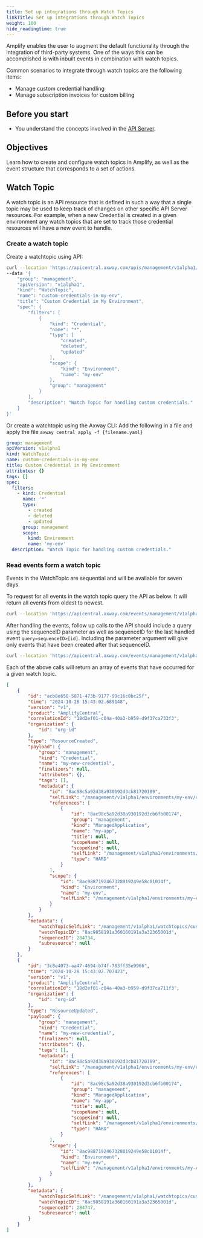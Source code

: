 ```yaml
---
title: Set up integrations through Watch Topics
linkTitle: Set up integrations through Watch Topics
weight: 100
hide_readingtime: true
---
```

Amplify enables the user to augment the default functionality through the integration of third-party systems. One of the ways this can be accomplished is with inbuilt events in combination with watch topics.

Common scenarios to integrate through watch topics are the following items:

* Manage custom credential handling
* Manage subscription invoices for custom billing

## Before you start

* You understand the concepts involved in the [API Server](/docs/integrate_with_central/api_server/).

## Objectives

Learn how to create and configure watch topics in Amplify, as well as the event structure that corresponds to a set of actions.

## Watch Topic

A watch topic is an API resource that is defined in such a way that a single topic may be used to keep track of changes on other specific API Server resources. For example, when a new Credential is created in a given environment any watch topics that are set to track those credential resources will have a new event to handle.

### Create a watch topic

Create a watchtopic using API:

```bash
curl --location 'https://apicentral.axway.com/apis/management/v1alpha1/watchtopics' \
--data '{
    "group": "management",
    "apiVersion": "v1alpha1",
    "kind": "WatchTopic",
    "name": "custom-credentials-in-my-env",
    "title": "Custom Credential in My Environment",
    "spec": {
        "filters": [
            {
                "kind": "Credential",
                "name": "*",
                "type": [
                    "created",
                    "deleted",
                    "updated"
                ],
                "scope": {
                    "kind": "Environment",
                    "name": "my-env"
                },
                "group": "management"
            }
        ],
        "description": "Watch Topic for handling custom credentials."
    }
}'
```

Or create a watchtopic using the Axway CLI: Add the following in a file and apply the file `axway central apply -f {filename.yaml}`

```yaml
group: management
apiVersion: v1alpha1
kind: WatchTopic
name: custom-credentials-in-my-env
title: Custom Credential in My Environment
attributes: {}
tags: []
spec:
  filters:
    - kind: Credential
      name: '*'
      type:
        - created
        - deleted
        - updated
      group: management
      scope:
        kind: Environment
        name: 'my-env'
  description: "Watch Topic for handling custom credentials."
```

### Read events form a watch topic

Events in the WatchTopic are sequential and will be available for seven days.

To request for all events in the watch topic query the API as below. It will return all events from oldest to newest.

```bash
curl --location 'https://apicentral.axway.com/events/management/v1alpha1/watchtopics/custom-credentials-in-my-env?sort=sequenceID
```

After handling the events, follow up calls to the API should include a query using the sequenceID parameter as well as sequenceID for the last handled event `query=sequenceID>[id]`. Including the parameter argument will give only events that have been created after that sequenceID.

```bash
curl --location 'https://apicentral.axway.com/events/management/v1alpha1/watchtopics/custom-credentials-in-my-env?sort=sequenceID
```

Each of the above calls will return an array of events that have occurred for a given watch topic.

```json
[
    {
        "id": "acb8e658-5871-473b-9177-99c16c0bc25f",
        "time": "2024-10-28 15:43:02.689148",
        "version": "v1",
        "product": "AmplifyCentral",
        "correlationId": "18d2ef01-c04a-40a3-b959-d9f37ca733f3",
        "organization": {
            "id": "org-id"
        },
        "type": "ResourceCreated",
        "payload": {
            "group": "management",
            "kind": "Credential",
            "name": "my-new-credential",
            "finalizers": null,
            "attributes": {},
            "tags": [],
            "metadata": {
                "id": "8ac98c5a92d38a930192d3cb81720189",
                "selfLink": "/management/v1alpha1/environments/my-env/credential/my-new-credential",
                "references": [
                    {
                        "id": "8ac98c5a92d38a930192d3cb6fb00174",
                        "group": "management",
                        "kind": "ManagedApplication",
                        "name": "my-app",
                        "title": null,
                        "scopeName": null,
                        "scopeKind": null,
                        "selfLink": "/management/v1alpha1/environments/my-env/managedapplications/my-app",
                        "type": "HARD"
                    }
                ],
                "scope": {
                    "id": "8ac9887192467328019249e58c01014f",
                    "kind": "Environment",
                    "name": "my-env",
                    "selfLink": "/management/v1alpha1/environments/my-envedge"
                }
            }
        },
        "metadata": {
            "watchTopicSelfLink": "/management/v1alpha1/watchtopics/custom-credentials-in-my-env",
            "watchTopicID": "8ac9858191a360160191a3a32365001d",
            "sequenceID": 284734,
            "subresource": null
        }
    },
    {
        "id": "3c8e4073-aa47-4694-b74f-783ff35e9966",
        "time": "2024-10-28 15:43:02.707423",
        "version": "v1",
        "product": "AmplifyCentral",
        "correlationId": "18d2ef01-c04a-40a3-b959-d9f37ca711f3",
        "organization": {
            "id": "org-id"
        },
        "type": "ResourceUpdated",
        "payload": {
            "group": "management",
            "kind": "Credential",
            "name": "my-new-credential",
            "finalizers": null,
            "attributes": {},
            "tags": [],
            "metadata": {
                "id": "8ac98c5a92d38a930192d3cb81720189",
                "selfLink": "/management/v1alpha1/environments/my-env/credential/my-new-credential",
                "references": [
                    {
                        "id": "8ac98c5a92d38a930192d3cb6fb00174",
                        "group": "management",
                        "kind": "ManagedApplication",
                        "name": "my-app",
                        "title": null,
                        "scopeName": null,
                        "scopeKind": null,
                        "selfLink": "/management/v1alpha1/environments/my-env/managedapplications/my-app",
                        "type": "HARD"
                    }
                ],
                "scope": {
                    "id": "8ac9887192467328019249e58c01014f",
                    "kind": "Environment",
                    "name": "my-env",
                    "selfLink": "/management/v1alpha1/environments/my-envedge"
                }
            }
        },
        "metadata": {
            "watchTopicSelfLink": "/management/v1alpha1/watchtopics/custom-credentials-in-my-env",
            "watchTopicID": "8ac9858191a360160191a3a32365001d",
            "sequenceID": 284747,
            "subresource": null
        }
    }
]
```
